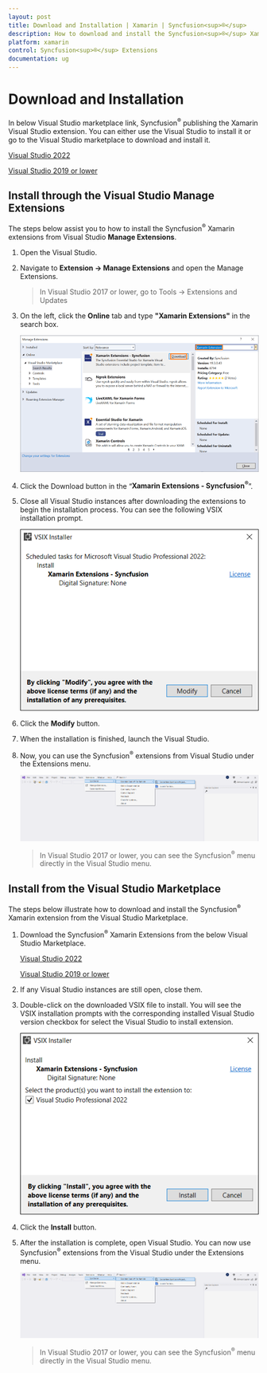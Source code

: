 ```yaml
---
layout: post
title: Download and Installation | Xamarin | Syncfusion<sup>®</sup>
description: How to download and install the Syncfusion<sup>®</sup> Xamarin Visual Studio Extensions from Visual Studio Market Place
platform: xamarin
control: Syncfusion<sup>®</sup> Extensions
documentation: ug
---
```



# Download and Installation

In below Visual Studio marketplace link, Syncfusion<sup>®</sup> publishing the Xamarin Visual Studio extension. You can either use the Visual Studio to install it or go to the Visual Studio marketplace to download and install it. 

[Visual Studio 2022](https://marketplace.visualstudio.com/items?itemName=SyncfusionInc.XamarinVSExtension)

[Visual Studio 2019 or lower](https://marketplace.visualstudio.com/items?itemName=SyncfusionInc.XamarinExtension)

## Install through the Visual Studio Manage Extensions

The steps below assist you to how to install the Syncfusion<sup>®</sup> Xamarin extensions from Visual Studio **Manage Extensions**.

1.	Open the Visual Studio.
2.	Navigate to **Extension -> Manage Extensions** and open the Manage Extensions.
	> In Visual Studio 2017 or lower, go to Tools -> Extensions and Updates
3.	On the left, click the **Online** tab and type **"Xamarin Extensions"** in the search box.

	![Manage Extension in Xamarin Visual studio](Download_and_Installation_images/xamarin-manage-extension.PNG)
4.	Click the Download button in the “**Xamarin Extensions - Syncfusion<sup>®</sup>**”.
5.	Close all Visual Studio instances after downloading the extensions to begin the installation process. You can see the following VSIX installation prompt.
	
	![Vsix Modify Window in Xamarin](Download_and_Installation_images/xamarin-vsix-modify.PNG)
6.	Click the **Modify** button.
7.	When the installation is finished, launch the Visual Studio.
8.	Now, you can use the Syncfusion<sup>®</sup> extensions from Visual Studio under the Extensions menu.
	
	![Syncfusion<sup>®</sup> Xamarin Menu](Download_and_Installation_images/syncfusion-xamarin-menu.png)

	> In Visual Studio 2017 or lower, you can see the Syncfusion<sup>®</sup> menu directly in the Visual Studio menu. 

##	Install from the Visual Studio Marketplace

The steps below illustrate how to download and install the Syncfusion<sup>®</sup> Xamarin extension from the Visual Studio Marketplace.

1.	Download the Syncfusion<sup>®</sup> Xamarin Extensions from the below Visual Studio Marketplace.

     [Visual Studio 2022](https://marketplace.visualstudio.com/items?itemName=SyncfusionInc.XamarinVSExtension)

     [Visual Studio 2019 or lower](https://marketplace.visualstudio.com/items?itemName=SyncfusionInc.XamarinExtension)

2.	If any Visual Studio instances are still open, close them.
3.	Double-click on the downloaded VSIX file to install. You will see the VSIX installation prompts with the corresponding installed Visual Studio version checkbox for select the Visual Studio to install extension.
	
	![Vsix Modify Window in Syncfusion<sup>®</sup> Xamarin](Download_and_Installation_images/syncfusion-xamarin-vsix-modify-window.png)
4.	Click the **Install** button.
5.	After the installation is complete, open Visual Studio. You can now use Syncfusion<sup>®</sup> extensions from the Visual Studio under the Extensions menu.
	
	![Syncfusion<sup>®</sup> Xamarin Menu](Download_and_Installation_images/syncfusion-xamarin-menu.png)

	> In Visual Studio 2017 or lower, you can see the Syncfusion<sup>®</sup> menu directly in the Visual Studio menu.